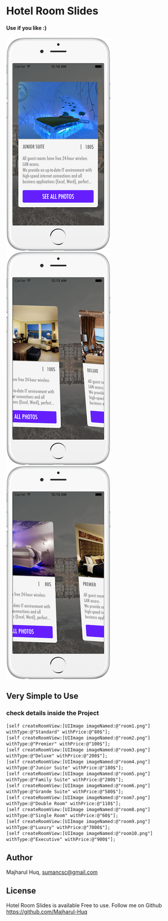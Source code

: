 # Hotel Room Slides

#### Use if you like :)

[![](https://raw.githubusercontent.com/Majharul-Huq/SM-HotelRoomSlides/master/SM-HotelRoomSlides/Screenshot-1.png)](Screenshot-1.png)
[![](https://raw.githubusercontent.com/Majharul-Huq/SM-HotelRoomSlides/master/SM-HotelRoomSlides/Screenshot-2.png)](Screenshot-2.png)
[![](https://raw.githubusercontent.com/Majharul-Huq/SM-HotelRoomSlides/master/SM-HotelRoomSlides/Screenshot-3.png)](Screenshot-3.png)
   
## Very Simple to Use
### check details inside the Project

    [self createRoomView:[UIImage imageNamed:@"room1.png"] withType:@"Standard" withPrice:@"80$"];
    [self createRoomView:[UIImage imageNamed:@"room2.png"] withType:@"Premier" withPrice:@"100$"];
    [self createRoomView:[UIImage imageNamed:@"room3.png"] withType:@"Deluxe" withPrice:@"200$"];
    [self createRoomView:[UIImage imageNamed:@"room4.png"] withType:@"Junior Suite" withPrice:@"180$"];
    [self createRoomView:[UIImage imageNamed:@"room5.png"] withType:@"Family Suite" withPrice:@"280$"];
    [self createRoomView:[UIImage imageNamed:@"room6.png"] withType:@"Grande Suite" withPrice:@"580$"];
    [self createRoomView:[UIImage imageNamed:@"room7.png"] withType:@"Double Room" withPrice:@"110$"];
    [self createRoomView:[UIImage imageNamed:@"room8.png"] withType:@"Single Room" withPrice:@"60$"];
    [self createRoomView:[UIImage imageNamed:@"room9.png"] withType:@"Luxury" withPrice:@"7000$"];
    [self createRoomView:[UIImage imageNamed:@"room10.png"] withType:@"Executive" withPrice:@"900$"];
 
## Author

Majharul Huq, sumancsc@gmail.com


## License

Hotel Room Slides is available Free to use.
Follow me on Github https://github.com/Majharul-Huq
